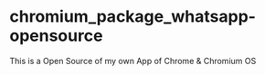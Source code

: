 # chromium_package_whatsapp-opensource
This is a Open Source of my own App of Chrome &amp; Chromium OS
